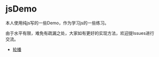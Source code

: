 # jsDemo
本人使用纯js写的一些Demo，作为学习js的一些练习。

由于水平有限，难免有疏漏之处，大家如有更好的实现方法，欢迎提Issues进行交流。

* [轮播](https://github.com/idbord/jsDemo/tree/master/carousel)
